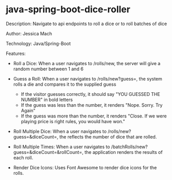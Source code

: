 # java-spring-boot-dice-roller
Description: Navigate to api endpoints to roll a dice or to roll batches of dice

Author: Jessica Mach

Technology: Java/Spring-Boot

Features: 

- Roll a Dice: When a user navigates to /rolls/new, the server will give a random number between 1 and 6

- Guess a Roll: When a user navigates to /rolls/new?guess=<num>, the system rolls a die and compares it to the supplied guess
    * If the visitor guesses correctly, it should say "YOU GUESSED THE NUMBER" in bold letters
    * If the guess was less than the number, it renders "Nope. Sorry. Try Again"
    * If the guess was more than the number, it renders "Close. If we were playing price is right rules, you would have won."

- Roll Multiple Dice: When a user navigates to /rolls/new?guess=<num>&diceCount=<number of dice>, the <number of dice> reflects
      the number of dice that are rolled.
      
- Roll Multiple Times: When a user navigates to /batchRolls/new?guess=<num>&diceCount=<number of dice>&rollCount=<number of rolls>, 
      the application renders the results of each roll.
      
- Render Dice Icons: Uses Font Awesome to render dice icons for the rolls.
